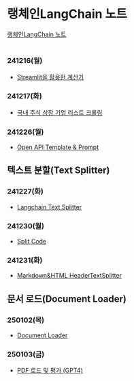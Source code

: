 # 랭체인LangChain 노트

[랭체인LangChain 노트](https://wikidocs.net/book/14314)

#

### 241216(월)
- [Streamlit을 활용한 계산기](https://jeonju-2-test2.streamlit.app/)

### 241217(화)
- [국내 주식 상장 기업 리스트 크롤링](https://github.com/Jangorithm/Bit-Education/tree/main/crawling)

### 241226(월)
- [Open API Template & Prompt](https://github.com/Jangorithm/Bit-Education/tree/main/OpenAPI%20%26Prompt)

## 텍스트 분할(Text Splitter)

### 241227(화)
- [Langchain Text Splitter](https://github.com/Jangorithm/Bit-Education/tree/main/Langchain%20Text%20Splitter)

### 241230(월)
- [Split Code](https://github.com/Jangorithm/Bit-Education/tree/main/Split%20code)

### 241231(화)
- [Markdown&HTML HeaderTextSplitter](https://github.com/Jangorithm/Bit-Education/tree/main/Markdown%26HTML%20HeaderTextSplitter)

## 문서 로드(Document Loader)

### 250102(목)
- [Document Loader](https://github.com/Jangorithm/Bit-Education/tree/main/Document%20Loader)

### 250103(금) 
- [PDF 로드 및 평가 (GPT4)](https://github.com/Jangorithm/Bit-Education/tree/main/PDF%20%EB%A1%9C%EB%93%9C%20%EB%B0%8F%20%ED%8F%89%EA%B0%80%20(GPT4))
